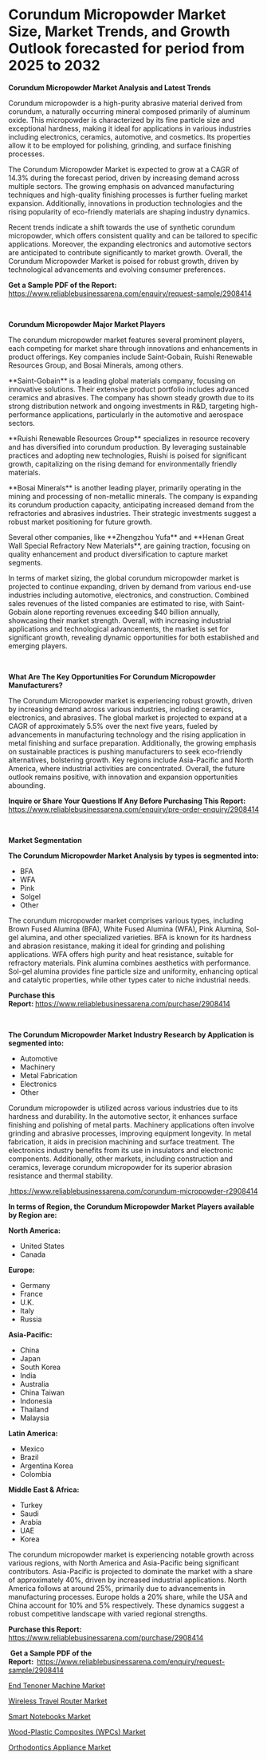 <p><h1>Corundum Micropowder Market Size, Market Trends, and Growth Outlook forecasted for period from 2025 to 2032</h1></p><p><strong>Corundum Micropowder Market Analysis and Latest Trends</strong></p>
<p><p>Corundum micropowder is a high-purity abrasive material derived from corundum, a naturally occurring mineral composed primarily of aluminum oxide. This micropowder is characterized by its fine particle size and exceptional hardness, making it ideal for applications in various industries including electronics, ceramics, automotive, and cosmetics. Its properties allow it to be employed for polishing, grinding, and surface finishing processes.</p><p>The Corundum Micropowder Market is expected to grow at a CAGR of 14.3% during the forecast period, driven by increasing demand across multiple sectors. The growing emphasis on advanced manufacturing techniques and high-quality finishing processes is further fueling market expansion. Additionally, innovations in production technologies and the rising popularity of eco-friendly materials are shaping industry dynamics. </p><p>Recent trends indicate a shift towards the use of synthetic corundum micropowder, which offers consistent quality and can be tailored to specific applications. Moreover, the expanding electronics and automotive sectors are anticipated to contribute significantly to market growth. Overall, the Corundum Micropowder Market is poised for robust growth, driven by technological advancements and evolving consumer preferences.</p></p>
<p><strong>Get a Sample PDF of the Report:&nbsp;</strong> <a href="https://www.reliablebusinessarena.com/enquiry/request-sample/2908414?utm_campaign=2146&utm_medium=2&utm_source=Github&utm_content=ia&utm_term=12032025&utm_id=corundum-micropowder">https://www.reliablebusinessarena.com/enquiry/request-sample/2908414</a></p>
<p>&nbsp;</p>
<p><strong>Corundum Micropowder Major Market Players</strong></p>
<p><p>The corundum micropowder market features several prominent players, each competing for market share through innovations and enhancements in product offerings. Key companies include Saint-Gobain, Ruishi Renewable Resources Group, and Bosai Minerals, among others.</p><p>**Saint-Gobain** is a leading global materials company, focusing on innovative solutions. Their extensive product portfolio includes advanced ceramics and abrasives. The company has shown steady growth due to its strong distribution network and ongoing investments in R&D, targeting high-performance applications, particularly in the automotive and aerospace sectors.</p><p>**Ruishi Renewable Resources Group** specializes in resource recovery and has diversified into corundum production. By leveraging sustainable practices and adopting new technologies, Ruishi is poised for significant growth, capitalizing on the rising demand for environmentally friendly materials.</p><p>**Bosai Minerals** is another leading player, primarily operating in the mining and processing of non-metallic minerals. The company is expanding its corundum production capacity, anticipating increased demand from the refractories and abrasives industries. Their strategic investments suggest a robust market positioning for future growth.</p><p>Several other companies, like **Zhengzhou Yufa** and **Henan Great Wall Special Refractory New Materials**, are gaining traction, focusing on quality enhancement and product diversification to capture market segments.</p><p>In terms of market sizing, the global corundum micropowder market is projected to continue expanding, driven by demand from various end-use industries including automotive, electronics, and construction. Combined sales revenues of the listed companies are estimated to rise, with Saint-Gobain alone reporting revenues exceeding $40 billion annually, showcasing their market strength. Overall, with increasing industrial applications and technological advancements, the market is set for significant growth, revealing dynamic opportunities for both established and emerging players.</p></p>
<p>&nbsp;</p>
<p><strong>What Are The Key Opportunities For Corundum Micropowder Manufacturers?</strong></p>
<p><p>The Corundum Micropowder market is experiencing robust growth, driven by increasing demand across various industries, including ceramics, electronics, and abrasives. The global market is projected to expand at a CAGR of approximately 5.5% over the next five years, fueled by advancements in manufacturing technology and the rising application in metal finishing and surface preparation. Additionally, the growing emphasis on sustainable practices is pushing manufacturers to seek eco-friendly alternatives, bolstering growth. Key regions include Asia-Pacific and North America, where industrial activities are concentrated. Overall, the future outlook remains positive, with innovation and expansion opportunities abounding.</p></p>
<p><strong>Inquire or Share Your Questions If Any Before Purchasing This Report:</strong> <a href="https://www.reliablebusinessarena.com/enquiry/pre-order-enquiry/2908414?utm_campaign=2146&utm_medium=2&utm_source=Github&utm_content=ia&utm_term=12032025&utm_id=corundum-micropowder">https://www.reliablebusinessarena.com/enquiry/pre-order-enquiry/2908414</a></p>
<p>&nbsp;</p>
<p><strong>Market Segmentation</strong></p>
<p><strong>The Corundum Micropowder Market Analysis by types is segmented into:</strong></p>
<p><ul><li>BFA</li><li>WFA</li><li>Pink</li><li>Solgel</li><li>Other</li></ul></p>
<p><p>The corundum micropowder market comprises various types, including Brown Fused Alumina (BFA), White Fused Alumina (WFA), Pink Alumina, Sol-gel alumina, and other specialized varieties. BFA is known for its hardness and abrasion resistance, making it ideal for grinding and polishing applications. WFA offers high purity and heat resistance, suitable for refractory materials. Pink alumina combines aesthetics with performance. Sol-gel alumina provides fine particle size and uniformity, enhancing optical and catalytic properties, while other types cater to niche industrial needs.</p></p>
<p><strong>Purchase this Report:&nbsp;</strong><a href="https://www.reliablebusinessarena.com/purchase/2908414?utm_campaign=2146&utm_medium=2&utm_source=Github&utm_content=ia&utm_term=12032025&utm_id=corundum-micropowder">https://www.reliablebusinessarena.com/purchase/2908414</a></p>
<p>&nbsp;</p>
<p><strong>The Corundum Micropowder Market Industry Research by Application is segmented into:</strong></p>
<p><ul><li>Automotive</li><li>Machinery</li><li>Metal Fabrication</li><li>Electronics</li><li>Other</li></ul></p>
<p><p>Corundum micropowder is utilized across various industries due to its hardness and durability. In the automotive sector, it enhances surface finishing and polishing of metal parts. Machinery applications often involve grinding and abrasive processes, improving equipment longevity. In metal fabrication, it aids in precision machining and surface treatment. The electronics industry benefits from its use in insulators and electronic components. Additionally, other markets, including construction and ceramics, leverage corundum micropowder for its superior abrasion resistance and thermal stability.</p></p>
<p><a href="https://www.reliablebusinessarena.com/corundum-micropowder-r2908414?utm_campaign=2146&utm_medium=2&utm_source=Github&utm_content=ia&utm_term=12032025&utm_id=corundum-micropowder">&nbsp;https://www.reliablebusinessarena.com/corundum-micropowder-r2908414</a></p>
<p><strong>In terms of Region, the Corundum Micropowder Market Players available by Region are:</strong></p>
<p>
    <p> <strong> North America: </strong>
        <ul>
            <li>United States</li>
            <li>Canada</li>
        </ul>
        </p> 
    <p> <strong> Europe: </strong>
        <ul>
            <li>Germany</li>
            <li>France</li>
            <li>U.K.</li>
            <li>Italy</li>
            <li>Russia</li>
        </ul>
        </p> 
    <p> <strong> Asia-Pacific: </strong>
        <ul>
            <li>China</li>
            <li>Japan</li>
            <li>South Korea</li>
            <li>India</li>
            <li>Australia</li>
            <li>China Taiwan</li>
            <li>Indonesia</li>
            <li>Thailand</li>
            <li>Malaysia</li>
        </ul>
        </p> 
    <p> <strong> Latin America: </strong>
        <ul>
            <li>Mexico</li>
            <li>Brazil</li>
            <li>Argentina Korea</li>
            <li>Colombia</li>
        </ul>
        </p> 
    <p> <strong> Middle East & Africa: </strong>
        <ul>
            <li>Turkey</li>
            <li>Saudi</li>
            <li>Arabia</li>
            <li>UAE</li>
            <li>Korea</li>
        </ul>
    </p>
    </p>
<p><p>The corundum micropowder market is experiencing notable growth across various regions, with North America and Asia-Pacific being significant contributors. Asia-Pacific is projected to dominate the market with a share of approximately 40%, driven by increased industrial applications. North America follows at around 25%, primarily due to advancements in manufacturing processes. Europe holds a 20% share, while the USA and China account for 10% and 5% respectively. These dynamics suggest a robust competitive landscape with varied regional strengths.</p></p>
<p><strong>Purchase this Report: </strong><a href="https://www.reliablebusinessarena.com/purchase/2908414?utm_campaign=2146&utm_medium=2&utm_source=Github&utm_content=ia&utm_term=12032025&utm_id=corundum-micropowder">https://www.reliablebusinessarena.com/purchase/2908414</a></p>
<p>&nbsp;<strong>Get a Sample PDF of the Report:&nbsp;&nbsp;</strong><a href="https://www.reliablebusinessarena.com/enquiry/request-sample/2908414?utm_campaign=2146&utm_medium=2&utm_source=Github&utm_content=ia&utm_term=12032025&utm_id=corundum-micropowder">https://www.reliablebusinessarena.com/enquiry/request-sample/2908414</a></p>
<p><strong></strong></p>
<p><p><a href="https://github.com/NargisHussain432/Market-Research-Report-List-1/blob/main/end-tenoner-machine-market.md?utm_campaign=2146&utm_medium=2&utm_source=Github&utm_content=ia&utm_term=12032025&utm_id=corundum-micropowder">End Tenoner Machine Market</a></p><p><a href="https://github.com/sherikacas30/Market-Research-Report-List-1/blob/main/wireless-travel-router-market.md?utm_campaign=2146&utm_medium=2&utm_source=Github&utm_content=ia&utm_term=12032025&utm_id=corundum-micropowder">Wireless Travel Router Market</a></p><p><a href="https://github.com/chaturberville8181/Market-Research-Report-List-1/blob/main/smart-notebooks-market.md?utm_campaign=2146&utm_medium=2&utm_source=Github&utm_content=ia&utm_term=12032025&utm_id=corundum-micropowder">Smart Notebooks Market</a></p><p><a href="https://github.com/oliveroste6/Market-Research-Report-List-1/blob/main/wood-plastic-composites-wpcs-market.md?utm_campaign=2146&utm_medium=2&utm_source=Github&utm_content=ia&utm_term=12032025&utm_id=corundum-micropowder">Wood-Plastic Composites (WPCs) Market</a></p><p><a href="https://github.com/FahadAhmed223/Market-Research-Report-List-1/blob/main/orthodontics-appliance-market.md?utm_campaign=2146&utm_medium=2&utm_source=Github&utm_content=ia&utm_term=12032025&utm_id=corundum-micropowder">Orthodontics Appliance Market</a></p></p>